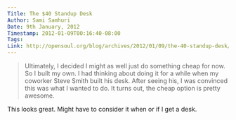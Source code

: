 ```yaml
---
Title: The $40 Standup Desk
Author: Sami Samhuri
Date: 9th January, 2012
Timestamp: 2012-01-09T00:16:40-08:00
Tags: 
Link: http://opensoul.org/blog/archives/2012/01/09/the-40-standup-desk/
---
```


> Ultimately, I decided I might as well just do something cheap for now. So I built my own. I had thinking about doing it for a while when my coworker Steve Smith built his desk. After seeing his, I was convinced this was what I wanted to do. It turns out, the cheap option is pretty awesome.

This looks great. Might have to consider it when or if I get a desk.

